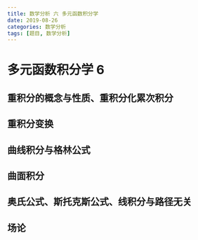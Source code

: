 ```yaml
---
title: 数学分析 六 多元函数积分学
date: 2019-08-26
categories: 数学分析
tags: [题目, 数学分析]
---
```


# 多元函数积分学 6

## 重积分的概念与性质、重积分化累次积分

<!-- more -->

## 重积分变换

## 曲线积分与格林公式

## 曲面积分

## 奥氏公式、斯托克斯公式、线积分与路径无关

## 场论

